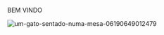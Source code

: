 BEM VINDO



![um-gato-sentado-numa-mesa-06190649012479](https://user-images.githubusercontent.com/93562369/154134605-e637026b-d1e8-4b9a-ba60-a9e58ec39579.gif)

